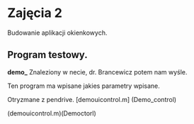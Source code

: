 # Zajęcia 2

Budowanie aplikacji okienkowych.

## Program testowy. 
**demo_**
Znaleziony w necie, dr. Brancewicz potem nam wyśle. 

Ten program ma wpisane jakies parametry wpisane. 

Otryzmane z pendrive.
[demouicontrol.m] (Demo_control)

(demouicontrol.m)(Democtorl)

